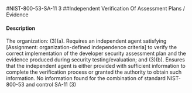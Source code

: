 #NIST-800-53-SA-11 3
##Independent Verification Of Assessment Plans / Evidence
#### Description
The organization:
   (3)(a).  Requires an independent agent satisfying [Assignment: organization-defined independence criteria] to verify the correct implementation of the developer security assessment plan and the evidence produced during security testing/evaluation; and
   (3)(b).  Ensures that the independent agent is either provided with sufficient information to complete the verification process or granted the authority to obtain such information.
No information found for the combination of standard NIST-800-53 and control SA-11 (3)
